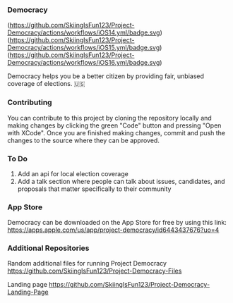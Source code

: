 ### Democracy
(https://github.com/SkiingIsFun123/Project-Democracy/actions/workflows/iOS14.yml/badge.svg)
(https://github.com/SkiingIsFun123/Project-Democracy/actions/workflows/iOS15.yml/badge.svg)
(https://github.com/SkiingIsFun123/Project-Democracy/actions/workflows/iOS16.yml/badge.svg)

Democracy helps you be a better citizen by providing fair, unbiased coverage of elections. 🇺🇸

### Contributing
You can contribute to this project by cloning the repository locally and making changes by clicking the green "Code" button and pressing "Open with XCode". Once you are finished making changes, commit and push the changes to the source where they can be approved.

### To Do
   1. Add an api for local election coverage
   2. Add a talk section where people can talk about issues, candidates, and proposals that matter specifically to their community

### App Store
Democracy can be downloaded on the App Store for free by using this link:
https://apps.apple.com/us/app/project-democracy/id6443437676?uo=4

### Additional Repositories
Random additional files for running Project Democracy
https://github.com/SkiingIsFun123/Project-Democracy-Files

Landing page
https://github.com/SkiingIsFun123/Project-Democracy-Landing-Page
